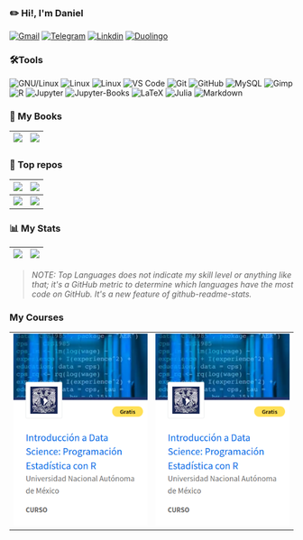 ### ✏️ Hi!, I'm Daniel
  [![Gmail](https://img.shields.io/badge/drojass003@gmail.com-black?style=flat-square&logo=gmail)]()
  [![Telegram](https://img.shields.io/badge/-@daniel__rojsanch-blue?style=flat-square&logo=telegram&logoColor=white)](https://t.me/daniel_rojsanch)
  [![Linkdin](https://img.shields.io/badge/Linkedin-blue?style=flat-square&logo=linkedin)]()
  [![Duolingo](https://img.shields.io/badge/-Duo-28B463?style=flat-square&logo=duolingo&logoColor=white)](https://www.duolingo.com/profile/daniel-rojsanch)
### 🛠️Tools
  ![GNU/Linux](https://img.shields.io/badge/Linux-FCC624?style=flat-square&logo=linux&logoColor=black)
  ![Linux](https://img.shields.io/badge/Manjaro-45B39D?style=flat-square&logo=manjaro&logoColor=000b41)
  ![Linux](https://img.shields.io/badge/Ubuntu-DC7633?style=flat-square&logo=ubuntu&logoColor=white)
  ![VS Code](https://img.shields.io/badge/-VS%20Code-2E86C1?style=flat-square&logo=visual-studio-code)
  ![Git](https://img.shields.io/badge/-Git-181717?style=flat-square&logo=git)
  ![GitHub](https://img.shields.io/badge/-GitHub-181717?style=flat-square&logo=github)
  ![MySQL](https://img.shields.io/badge/-MySQL-D5D8DC?style=flat-square&logo=mysql)
  ![Gimp](https://img.shields.io/badge/gimp-5C5543?style=flat-square&logo=gimp&logoColor=white)
  ![R](https://img.shields.io/badge/R-2E86C1?style=flat-square&logo=R)
  ![Jupyter](https://img.shields.io/badge/jupyter%20Lab-D35400?style=flat-square&logo=jupyter&logoColor=white)
  ![Jupyter-Books](https://img.shields.io/badge/jupyter%20Books-D35400?style=flat-square&logo=gitbook&logoColor=white)
  ![LaTeX](https://img.shields.io/badge/LaTeX-28B463?style=flat-square&logo=LaTeX)
  ![Julia](https://img.shields.io/badge/Julia-E8EAF6?style=flat-square&logo=Julia&logoColor=28B463)
  ![Markdown](https://img.shields.io/badge/Markdown-black?style=flat-square&logo=Markdown)

### 📙 My Books

|[![](https://github-readme-stats-goku.vercel.app/api/pin/?username=daniel-rojsanch&repo=50-Ejemplos-Graficos-con-R&theme=vue-dark&show_icons=true)](https://daniel-rojsanch.github.io/50-Ejemplos-Graficos-con-R/intro.html)|[![](https://github-readme-stats-goku.vercel.app/api/pin/?username=daniel-rojsanch&repo=Statistics-with-Julia&theme=vue-dark&show_icons=true)](https://daniel-rojsanch.github.io/Statistics-with-Julia/intro.html)|
|---|---|


### 🚀 Top repos

|[![](https://github-readme-stats.vercel.app/api/pin/?username=daniel-rojsanch&repo=my-shinyApps&theme=vue-dark&show_icons=true)](https://github.com/daniel-rojsanch/my-shinyApps)  | [![](https://github-readme-stats.vercel.app/api/pin/?username=daniel-rojsanch&repo=Statistics-with-R&theme=vue-dark&show_icons=true)](https://github.com/daniel-rojsanch/Statistics-with-R) |
|--------------|-----------|
| [![](https://github-readme-stats.vercel-goku.app/api/pin/?username=daniel-rojsanch&repo=XfceConf&theme=vue-dark&show_icons=true)](https://github.com/daniel-rojsanch/XfceConf) | [![](https://github-readme-stats.vercel.app/api/pin/?username=daniel-rojsanch&repo=Gallery-R&theme=vue-dark&show_icons=true)](https://github.com/daniel-rojsanch/GraficosR) |



### :bar_chart: My Stats


| [![](https://github-readme-stats-goku.vercel.app/api/top-langs/?username=daniel-rojsanch&hide=javascript,html,css,shell&layout=compact&theme=vue-dark&exclude_repo=50-Ejemplos-Graficos-con-R,Statistics-with-Julia)](https://github.com/anuraghazra/github-readme-stats) | [![](https://github-readme-stats.vercel-goku.app/api?username=daniel-rojsanch&hide_border=false&show_icons=true&theme=vue-dark&layout=compact&hide=contribs)](https://github.com/anuraghazra/github-readme-stats)|
|-----------|---------------|
> *NOTE: Top Languages does not indicate my skill level or anything like that; it's a GitHub metric to determine which languages have the most code on GitHub. It's a new feature of github-readme-stats.*

### My Courses

|||
|---|---|
|[![1curso](images/cursos_R.png)](https://coursera.org/share/8f06b11cef8256004cd12e5530af8266)|[![1curso](images/cursos_R.png)](https://coursera.org/share/8f06b11cef8256004cd12e5530af8266)|

<!--[](./profile-3d-contrib/profile-season-animate.svg)-->

